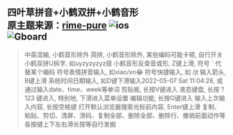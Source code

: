 四叶草拼音+小鹤双拼+小鹤音形  
原主题来源：[rime-pure](https://github.com/SivanLaai/rime-pure)
![ios](https://raw.githubusercontent.com/Jacobax/trime-config/main/pics/iOS.jpg)  
![Gboard](https://raw.githubusercontent.com/Jacobax/trime-config/main/pics/Gboard墨.jpg)
---
> 中英混输, 小鹤音形除外
> 简拼, 小鹤音形除外, 某些编码可能卡顿, 自行开关
> 小鹤双拼U拆字, 如uyzyzyzyz叕
> 小鹤音形反查音或形, Z键上滑, 符号 ` 代替某个编码
> 符号表情拼音输入, 如xiao/xn😂
> 符号快捷输入, 如 /jt 输入箭头, B键上滑
> 系统时间日期输入, 如D键下滑输入2022-05-07 Sat 11:04:28, 或通过输入date、time、week等单词
> 剪贴板, 长按V键进入
> 液态键盘, 长按 ?123 键进入, 特别地, 下滑进入菜单设置
> 编辑功能, 长按G键进入
> 输入上次输入内容, 长按空格键
> 打开默认浏览器搜索光标前内容, Enter键上滑
> 复制、粘贴、剪切、清屏、清码、复制全部、删除全部、删除行、撤销前面动作等
> 各按键上下左右滑长按等自行发掘